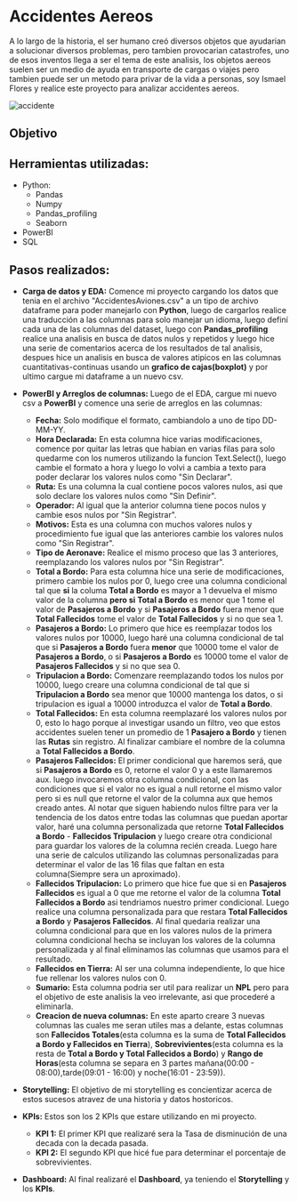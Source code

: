 # Accidentes Aereos
A lo largo de la historia, el ser humano creó diversos objetos que ayudarian a solucionar diversos problemas, pero tambien provocarian catastrofes, uno de esos inventos llega a ser el tema de este analisis, los objetos aereos suelen ser un medio de ayuda en transporte de cargas o viajes pero tambien puede ser un metodo para privar de la vida a personas, soy Ismael Flores y realice este proyecto para analizar accidentes aereos.

![accidente](https://www.publico.es/psicologia-y-mente/wp-content/uploads/2023/05/transport-1024x683.jpg)

## Objetivo

## Herramientas utilizadas:
- Python:
  - Pandas
  - Numpy
  - Pandas_profiling
  - Seaborn
- PowerBI
- SQL

## Pasos realizados:

- **Carga de datos y EDA:** Comence mi proyecto cargando los datos que tenia en el archivo "AccidentesAviones.csv" a un tipo de archivo dataframe para poder manejarlo con **Python**, luego de cargarlos realice una traducción a las columnas para solo manejar un idioma, luego definí cada una de las columnas del dataset, luego con **Pandas_profiling** realice una analisis en busca de datos nulos y repetidos y luego hice una serie de comentarios acerca de los resultados de tal analisis, despues hice un analisis en busca de valores atipicos en las columnas cuantitativas-continuas usando un **grafico de cajas(boxplot)** y por ultimo cargue mi dataframe a un nuevo csv.

- **PowerBI y Arreglos de columnas:** Luego de el EDA, cargue mi nuevo csv a **PowerBI** y comence una serie de arreglos en las columnas:
  - **Fecha:** Solo modifique el formato, cambiandolo a uno de tipo DD-MM-YY.
  - **Hora Declarada:** En esta columna hice varias modificaciones, comence por quitar las letras que habian en varias filas para solo quedarme con los numeros utilizando la funcion Text.Select(), luego cambie el formato a hora y luego lo volvi a cambia a texto para poder declarar los valores nulos como "Sin Declarar".
  - **Ruta:** Es una columna la cual contiene pocos valores nulos, asi que solo declare los valores nulos como "Sin Definir".
  - **Operador:** Al igual que la anterior columna tiene pocos nulos  y cambie esos nulos por "Sin Registrar".
  - **Motivos:** Esta es una columna con muchos valores nulos y procedimiento fue igual que las anteriores cambie los valores nulos como "Sin Registrar".
  - **Tipo de Aeronave:** Realice el mismo proceso que las 3 anteriores, reemplazando los valores nulos por "Sin Registrar".
  - **Total a Bordo:** Para esta columna hice una serie de modificaciones, primero cambie los nulos por 0, luego cree una columna condicional tal que **si** la columa **Total a Bordo** es mayor a 1 devuelva el mismo valor de la columna **pero si** **Total a Bordo** es menor que 1 tome el valor de **Pasajeros a Bordo** y si **Pasajeros a Bordo** fuera menor que **Total Fallecidos** tome el valor de **Total Fallecidos** y si no que sea 1.
  - **Pasajeros a Bordo:** Lo primero que hice es reemplazar todos los valores nulos por 10000, luego haré una columna condicional de tal que si **Pasajeros a Bordo** fuera **menor** que 10000 tome el valor de **Pasajeros a Bordo**, o si **Pasajeros a Bordo** es 10000 tome el valor de **Pasajeros Fallecidos** y si no que sea 0.
  - **Tripulacion a Bordo:** Comenzare reemplazando todos los nulos por 10000, luego creare una columna condicional de tal que si **Tripulacion a Bordo** sea menor que 10000 mantenga los datos, o si tripulacion es igual a 10000 introduzca el valor de **Total a Bordo**.
  - **Total Fallecidos:** En esta columna reemplazaré los valores nulos por 0, esto lo hago porque al investigar usando un filtro, veo que estos accidentes suelen tener un promedio de 1 **Pasajero a Bordo** y tienen las **Rutas** sin registro. Al finalizar cambiare el nombre de la columna a **Total Fallecidos a Bordo**.
  - **Pasajeros Fallecidos:** El primer condicional que haremos será, que si **Pasajeros a Bordo** es 0, retorne el valor 0 y a este llamaremos aux. luego invocaremos otra columna condicional, con las condiciones que si el valor no es igual a null retorne el mismo valor pero si es null que retorne el valor de la columna aux que hemos creado antes. Al notar que siguen habiendo nulos filtre para ver la tendencia de los datos entre todas las columnas que puedan aportar valor, haré una columna personalizada que retorne **Total Fallecidos a Bordo** - **Fallecidos Tripulacion** y luego creare otra condicional para guardar los valores de la columna recién creada. Luego hare una serie de calculos utilizando las columnas personalizadas para determinar el valor de las 16 filas que faltan en esta columna(Siempre sera un aproximado).
  - **Fallecidos Tripulacion:** Lo primero que hice fue que si en **Pasajeros Fallecidos** es igual a 0 que me retorne el valor de la columna **Total Fallecidos a Bordo** asi tendriamos nuestro primer condicional. Luego realice una columna personalizada para que restara **Total Fallecidos a Bordo** y **Pasajeros Fallecidos**. Al final quedaria realizar una columna condicional para que en los valores nulos de la primera columna condicional hecha se incluyan los valores de la columna personalizada y al final eliminamos las columnas que usamos para el resultado.
  - **Fallecidos en Tierra:** Al ser una columna independiente, lo que hice fue rellenar los valores nulos con 0.
  - **Sumario:** Esta columna podria ser util para realizar un **NPL** pero para el objetivo de este analisis la veo irrelevante, asi que procederé a eliminarla.
  - **Creacion de nueva columnas:** En este aparto creare 3 nuevas columnas las cuales me seran utiles mas a delante, estas columnas son **Fallecidos Totales**(esta columna es la suma de **Total Fallecidos a Bordo y Fallecidos en Tierra**), **Sobrevivientes**(esta columna es la resta de **Total a Bordo y Total Fallecidos a Bordo**) y **Rango de Horas**(esta columna se separa en 3 partes mañana(00:00 - 08:00),tarde(09:01 - 16:00) y noche(16:01 - 23:59)).

- **Storytelling:** El objetivo de mi storytelling es concientizar acerca de estos sucesos atravez de una historia y datos hostoricos.
  
- **KPIs:** Estos son los 2 KPIs que estare utilizando en mi proyecto.
  - **KPI 1:** El primer KPI que realizaré sera la Tasa de disminución de una decada con la decada pasada.
  - **KPI 2:** El segundo KPI que hicé fue para determinar el porcentaje de sobrevivientes.

- **Dashboard:** Al final realizaré el **Dashboard**, ya teniendo el **Storytelling** y los **KPIs**.

  
